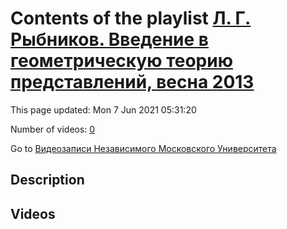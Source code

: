 # Contents of the playlist [Л. Г. Рыбников. Введение в геометрическую теорию представлений, весна 2013](https://www.youtube.com/playlist?list=PLp9ABVh6_x4FkP_AJoN1mam7rCe1pWIJZ)

This page updated: Mon 7 Jun 2021 05:31:20

Number of videos: [0](#videos)

Go to [Видеозаписи Независимого Московского Университета](../README.md)

## Description



## Videos

